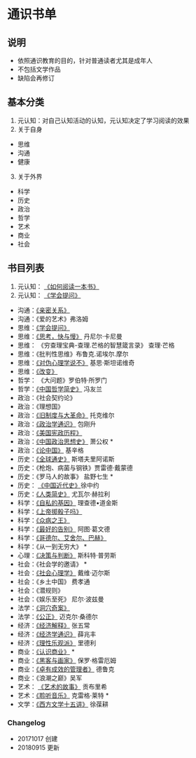 # 通识书单

## 说明

- 依照通识教育的目的，针对普通读者尤其是成年人
- 不包括文学作品
- 缺陷会再修订

## 基本分类

1. 元认知：对自己认知活动的认知，元认知决定了学习阅读的效果
2. 关于自身
  - 思维
  - 沟通
  - 健康
3. 关于外界
 - 科学
 - 历史
 - 政治
 - 哲学
 - 艺术
 - 商业
 - 社会

## 书目列表

1. 元认知： [《如何阅读一本书》](https://book.douban.com/subject/1013208/)
1. 元认知： [《学会提问》](https://book.douban.com/subject/20428922/)
- 沟通：[《亲密关系》](https://book.douban.com/subject/5952488/)
- 沟通：《爱的艺术》弗洛姆
- 思维：[《学会提问》](https://book.douban.com/subject/1504957/)
- 思维：[《思考，快与慢》](https://book.douban.com/subject/10785583/) 丹尼尔·卡尼曼
- 思维： 《穷查理宝典-查理.芒格的智慧箴言录》 查理·芒格
- 思维：《批判性思维》布鲁克.诺埃尔.摩尔
- 思维：[《对伪心理学说不》](https://book.douban.com/subject/6952036/) 基思·斯坦诺维奇
- 思维：[《改变》](https://book.douban.com/subject/3006742/) 
- 哲学： 《大问题》罗伯特·所罗门
- 哲学：[《中国哲学简史》](https://book.douban.com/subject/1021273/) 冯友兰
- 政治：《社会契约论》
- 政治：《理想国》
- 政治：[《旧制度与大革命》](https://book.douban.com/subject/1032063/) 托克维尔
- 政治：[《政治学通识》](https://book.douban.com/subject/26658395/) 包刚升
- 政治：[《美国宪政历程》](https://book.douban.com/subject/1144185/)
- 政治：[《中国政治思想史》](https://book.douban.com/subject/1488497/) 萧公权  *
- 政治：[《论中国》](https://book.douban.com/subject/19920715/)  基辛格
- 历史：[《全球通史》](https://book.douban.com/subject/26588758/) 斯塔夫里阿诺斯
- 历史：《枪炮、病菌与钢铁》贾雷德·戴蒙德
- 历史：《罗马人的故事》 盐野七生  *
- 历史： [《中国近代史》](https://book.douban.com/subject/2376486/)徐中约
- 历史：[《人类简史》](https://book.douban.com/subject/25985021/) 尤瓦尔·赫拉利
- 科学：[《自私的基因》](https://book.douban.com/subject/11445548/) 理查德•道金斯
- 科学：[《上帝掷骰子吗》](https://book.douban.com/subject/3228668/)
- 科学：[《众病之王》](https://book.douban.com/subject/20507206/)
- 科学：[《最好的告别》](https://book.douban.com/subject/26576861/) 阿图·葛文德
- 科学：[《哥德尔、艾舍尔、巴赫》](https://book.douban.com/subject/1291204/)
- 科学：《从一到无穷大》 *
- 心理：[《决策与判断》](https://book.douban.com/subject/1193621/) 斯科特·普劳斯
- 社会：《社会学的邀请》 *
- 社会：[《社会心理学》](https://book.douban.com/subject/1476651/) 戴维·迈尔斯
- 社会：《乡土中国》 费孝通
- 社会：《潜规则》
- 社会：《娱乐至死》 尼尔·波兹曼
- 法学：[《洞穴奇案》](https://book.douban.com/subject/3697494/)
- 法学：[《公正》](https://book.douban.com/subject/6310946/) 迈克尔·桑德尔
- 经济：[《经济解释》](https://book.douban.com/subject/1055258/) 张五常
- 经济：[《经济学通识》](https://book.douban.com/subject/26582558/) 薛兆丰
- 经济：[《理性乐观派》](https://book.douban.com/subject/6913343/) 里德利
- 商业：[《认识商业》](https://book.douban.com/subject/26698020/)  *
- 商业：[《黑客与画家》](https://book.douban.com/subject/6021440/) 保罗·格雷厄姆
- 商业：[《卓有成效的管理者》](https://book.douban.com/subject/1322025/) 德鲁克
- 商业：《浪潮之巅》吴军
- 艺术： [《艺术的故事》](https://book.douban.com/subject/3162991/) 贡布里希
- 艺术：[《聆听音乐》](https://book.douban.com/subject/10590165/) 克雷格·莱特  *
- 文学：[《西方文学十五讲》](https://book.douban.com/subject/1045246/) 徐葆耕

### Changelog

- 20171017 创建
- 20180915 更新